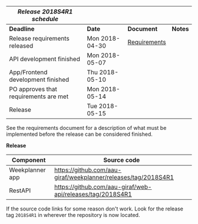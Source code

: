 | **_Release 2018S4R1 schedule_**        |                 |                                                   |           |
|----------------------------------------|-----------------| --------------------------------------------------|-----------| 
| **Deadline**                           | **Date**        | **Document**                                      | **Notes** |
| Release requirements released          | Mon 2018-04-30  | [Requirements](requirements.md) |           |
| API development finished               | Mon 2018-05-07  |                                                   |           | 
| App/Frontend development finished      | Thu 2018-05-10  |                                                   |           |
| PO approves that requirements are met  | Mon 2018-05-14  |                                                   |           |
| Release                                | Tue 2018-05-15  |                                                   |           |

See the requirements document for a description of what must be implemented before the release can be considered finished. 

 **Release**

|**Component**   |**Source code**                                                            |
| -------------- |---------------------------------------------------------------------------|
|Weekplanner app | https://github.com/aau-giraf/weekplanner/releases/tag/2018S4R1            |
|RestAPI         | https://github.com/aau-giraf/web-api/releases/tag/2018S4R1                |

If the source code links for some reason don't work. Look for the release tag `2018S4R1` in wherever the repository is now located.

